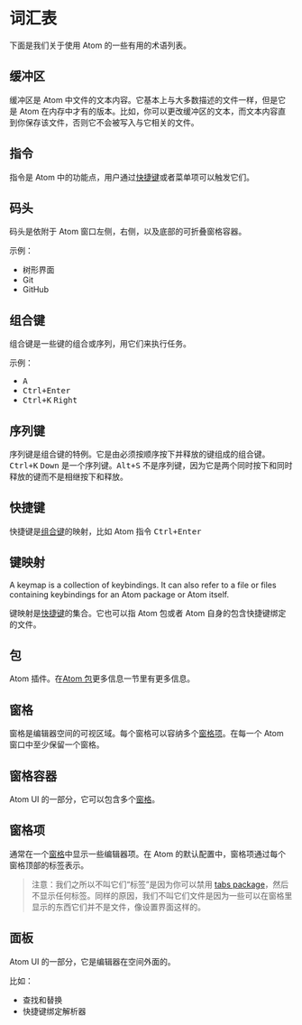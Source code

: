 # 词汇表

下面是我们关于使用 Atom 的一些有用的术语列表。

## 缓冲区

缓冲区是 Atom 中文件的文本内容。它基本上与大多数描述的文件一样，但是它是 Atom 在内存中才有的版本。比如，你可以更改缓冲区的文本，而文本内容直到你保存该文件，否则它不会被写入与它相关的文件。

## 指令

指令是 Atom 中的功能点，用户通过[快捷键](/linux/appendixa/glossary?id=快捷键)或者菜单项可以触发它们。

## 码头

码头是依附于 Atom 窗口左侧，右侧，以及底部的可折叠窗格容器。

示例：

* 树形界面
* Git
* GitHub

## 组合键

组合键是一些键的组合或序列，用它们来执行任务。

示例：

* <kbd>A</kbd>
* <kbd>Ctrl+Enter</kbd>
* <kbd>Ctrl+K</kbd> <kbd>Right</kbd>

## 序列键

序列键是组合键的特例。它是由必须按顺序按下并释放的键组成的组合键。<kbd>Ctrl+K</kbd> <kbd>Down</kbd> 是一个序列键。<kbd>Alt+S</kbd> 不是序列键，因为它是两个同时按下和同时释放的键而不是相继按下和释放。

## 快捷键

快捷键是[组合键](/linux/appendixa/glossary?id=组合键)的映射，比如 Atom 指令 <kbd>Ctrl+Enter</kbd>

## 键映射

A keymap is a collection of keybindings. It can also refer to a file or files containing keybindings for an Atom package or Atom itself.

键映射是[快捷键](/linux/appendixa/glossary?id=快捷键)的集合。它也可以指 Atom 包或者 Atom 自身的包含快捷键绑定的文件。

## 包

Atom 插件。在[Atom 包](/linux/chapter2/atom-packages)更多信息一节里有更多信息。

## 窗格

窗格是编辑器空间的可视区域。每个窗格可以容纳多个[窗格项](/linux/appendixa/glossary?id="窗格项")。在每一个 Atom 窗口中至少保留一个窗格。

## 窗格容器

Atom UI 的一部分，它可以包含多个[窗格](/linux/appendixa/glossary?id=窗格)。

## 窗格项

通常在一个[窗格](/linux/appendixa/glossary?id=窗格)中显示一些编辑器项。在 Atom 的默认配置中，窗格项通过每个窗格顶部的标签表示。

> 注意：我们之所以不叫它们“标签”是因为你可以禁用 [tabs package](https://github.com/atom/tabs)，然后不显示任何标签。同样的原因，我们不叫它们文件是因为一些可以在窗格里显示的东西它们并不是文件，像设置界面这样的。

## 面板

Atom UI 的一部分，它是编辑器在空间外面的。

比如：

* 查找和替换
* 快捷键绑定解析器
